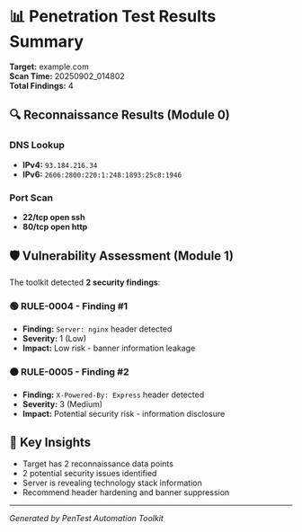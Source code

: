 # 📊 Penetration Test Results Summary

**Target:** example.com  
**Scan Time:** 20250902_014802  
**Total Findings:** 4

## 🔍 Reconnaissance Results (Module 0)

### DNS Lookup
- **IPv4:** `93.184.216.34`
- **IPv6:** `2606:2800:220:1:248:1893:25c8:1946`

### Port Scan
- **22/tcp open ssh**
- **80/tcp open http**

## 🛡️ Vulnerability Assessment (Module 1)

The toolkit detected **2 security findings**:

### 🟢 RULE-0004 - Finding #1
- **Finding:** `Server: nginx` header detected
- **Severity:** 1 (Low)
- **Impact:** Low risk - banner information leakage

### 🟠 RULE-0005 - Finding #2
- **Finding:** `X-Powered-By: Express` header detected
- **Severity:** 3 (Medium)
- **Impact:** Potential security risk - information disclosure

## 🎯 Key Insights

- Target has 2 reconnaissance data points
- 2 potential security issues identified
- Server is revealing technology stack information
- Recommend header hardening and banner suppression

---
*Generated by PenTest Automation Toolkit*
